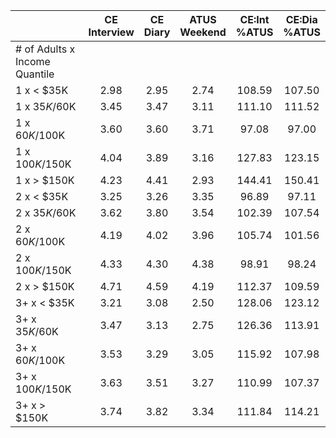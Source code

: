 
|                      | CE<br>Interview |  CE<br>Diary | ATUS<br>Weekend | CE:Int<br>%ATUS | CE:Dia<br>%ATUS |
| -------------------- | :----------: | :----------: | :----------: | :----------: | :----------: |
| # of Adults x Income Quantile |              |              |              |              |              |
| 1 x     < $35K       |         2.98 |         2.95 |         2.74 |       108.59 |       107.50 |
| 1 x  $35K/$60K       |         3.45 |         3.47 |         3.11 |       111.10 |       111.52 |
| 1 x  $60K/$100K      |         3.60 |         3.60 |         3.71 |        97.08 |        97.00 |
| 1 x $100K/$150K      |         4.04 |         3.89 |         3.16 |       127.83 |       123.15 |
| 1 x     > $150K      |         4.23 |         4.41 |         2.93 |       144.41 |       150.41 |
| 2 x     < $35K       |         3.25 |         3.26 |         3.35 |        96.89 |        97.11 |
| 2 x  $35K/$60K       |         3.62 |         3.80 |         3.54 |       102.39 |       107.54 |
| 2 x  $60K/$100K      |         4.19 |         4.02 |         3.96 |       105.74 |       101.56 |
| 2 x $100K/$150K      |         4.33 |         4.30 |         4.38 |        98.91 |        98.24 |
| 2 x     > $150K      |         4.71 |         4.59 |         4.19 |       112.37 |       109.59 |
| 3+ x     < $35K      |         3.21 |         3.08 |         2.50 |       128.06 |       123.12 |
| 3+ x  $35K/$60K      |         3.47 |         3.13 |         2.75 |       126.36 |       113.91 |
| 3+ x  $60K/$100K     |         3.53 |         3.29 |         3.05 |       115.92 |       107.98 |
| 3+ x $100K/$150K     |         3.63 |         3.51 |         3.27 |       110.99 |       107.37 |
| 3+ x     > $150K     |         3.74 |         3.82 |         3.34 |       111.84 |       114.21 |

